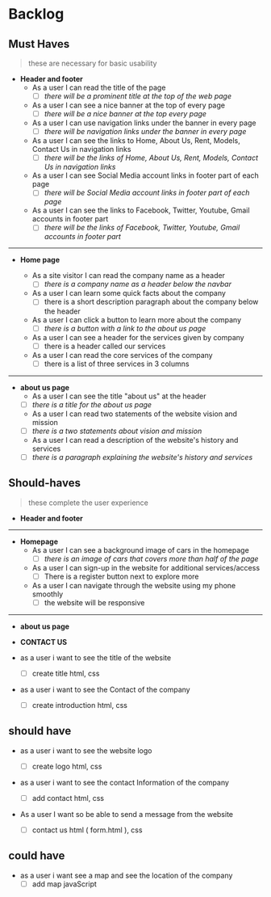 # Backlog

## Must Haves

> these are necessary for basic usability

- **Header and footer**
  - As a user I can read the title of the page
    - [ ] _there will be a prominent title at the top of the web page_
  - As a user I can see a nice banner at the top of every page
    - [ ] _there will be a nice banner at the top every page_
  - As a user I can use navigation links under the banner in every page
    - [ ] _there will be navigation links under the banner in every page_
  - As a user I can see the links to Home, About Us, Rent, Models, Contact Us in
    navigation links
    - [ ] _there will be the links of Home, About Us, Rent, Models, Contact Us
          in navigation links_
  - As a user I can see Social Media account links in footer part of each page
    - [ ] _there will be Social Media account links in footer part of each page_
  - As a user I can see the links to Facebook, Twitter, Youtube, Gmail accounts
    in footer part
    - [ ] _there will be the links of Facebook, Twitter, Youtube, Gmail accounts
          in footer part_

---

- **Home page**

  - As a site visitor I can read the company name as a header
    - [ ] _there is a company name as a header below the navbar_
  - As a user I can learn some quick facts about the company
    - [ ] there is a short description paragraph about the company below the
          header
  - As a user I can click a button to learn more about the company
    - [ ] _there is a button with a link to the about us page_
  - As a user I can see a header for the services given by company
    - [ ] there is a header called our services
  - As a user I can read the core services of the company
    - [ ] there is a list of three services in 3 columns

---

- **about us page**
  - As a user I can see the title "about us" at the header
  - [ ] _there is a title for the about us page_
  - As a user I can read two statements of the website vision and mission
  - [ ] _there is a two statements about vision and mission_
  - As a user I can read a description of the website's history and services
  - [ ] _there is a paragraph explaining the website's history and services_

## Should-haves

> these complete the user experience

- **Header and footer**

---

- **Homepage**
  - As a user I can see a background image of cars in the homepage
    - [ ] _there is an image of cars that covers more than half of the page_
  - As a user I can sign-up in the website for additional services/access
    - [ ] There is a register button next to explore more
  - As a user I can navigate through the website using my phone smoothly
    - [ ] the website will be responsive

---

- **about us page**

- **CONTACT US**

- as a user i want to see the title of the website

  - [ ] create title html, css

- as a user i want to see the Contact of the company

  - [ ] create introduction html, css

## should have

- as a user i want to see the website logo

  - [ ] create logo html, css

- as a user i want to see the contact Information of the company

  - [ ] add contact html, css

- As a user I want so be able to send a message from the website
  - [ ] contact us html ( form.html ), css

## could have

- as a user i want see a map and see the location of the company
  - [ ] add map javaScript

